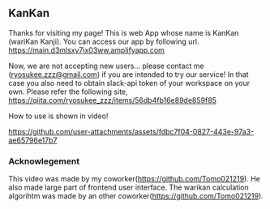 ## KanKan
Thanks for visiting my page! This is web App whose name is KanKan (wariKan Kanji).
You can access our app by following url.
https://main.d3mlsxy7ix03ww.amplifyapp.com

Now, we are not accepting new users... please contact me (ryosukee.zzz@gmail.com) if you are intended to try our service! In that case you also need to obtain slack-api token of your workspace on your own. Please refer the following site,
https://qiita.com/ryosukee_zzz/items/56db4fb16e89de859f85

How to use is shown in video!


https://github.com/user-attachments/assets/fdbc7f04-0827-443e-97a3-ae65796e17b7


### Acknowlegement
This video was made by my coworker(https://github.com/Tomo021219). He also made large part of frontend user interface. The warikan calculation algorihtm was made by an other coworker(https://github.com/Tomo021219).

